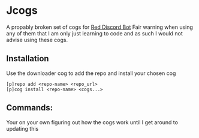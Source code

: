 # Jcogs

A propably broken set of cogs for [Red Discord Bot](https://github.com/Cog-Creators/Red-DiscordBot)
Fair warning when using any of them that I am only just learning to code and as such I would not advise using these cogs.

## Installation
Use the downloader cog to add the repo and install your chosen cog
```
[p]repo add <repo-name> <repo_url>
[p]cog install <repo-name> <cogs...>
```

## Commands:
Your on your own figuring out how the cogs work until I get around to updating this